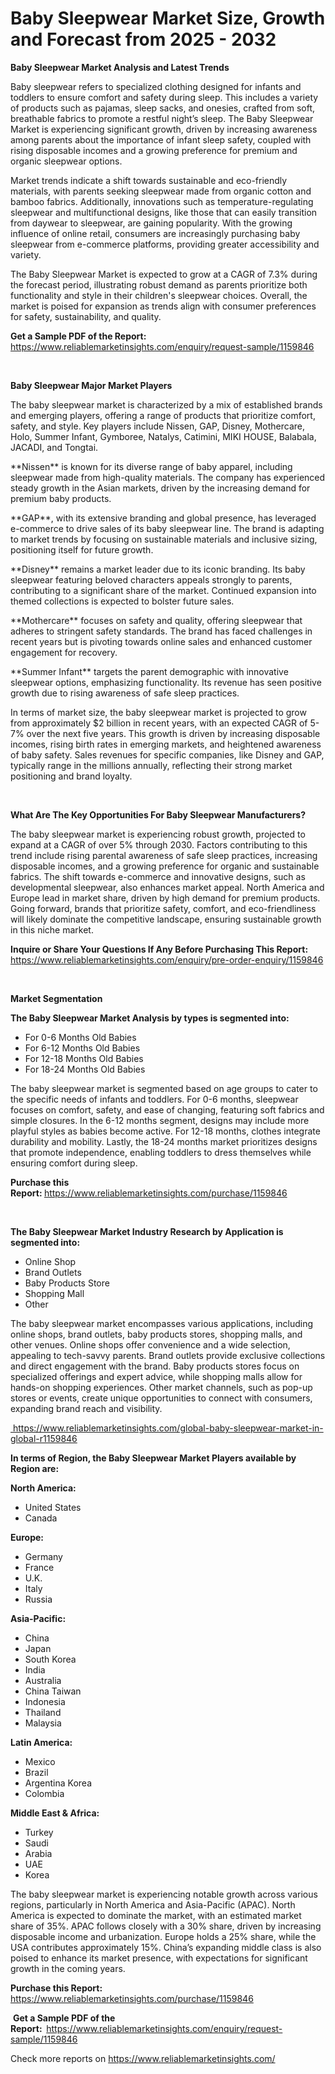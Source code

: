<p><h1>Baby Sleepwear Market Size, Growth and Forecast from 2025 - 2032</h1></p><p><strong>Baby Sleepwear Market Analysis and Latest Trends</strong></p>
<p><p>Baby sleepwear refers to specialized clothing designed for infants and toddlers to ensure comfort and safety during sleep. This includes a variety of products such as pajamas, sleep sacks, and onesies, crafted from soft, breathable fabrics to promote a restful night’s sleep. The Baby Sleepwear Market is experiencing significant growth, driven by increasing awareness among parents about the importance of infant sleep safety, coupled with rising disposable incomes and a growing preference for premium and organic sleepwear options.</p><p>Market trends indicate a shift towards sustainable and eco-friendly materials, with parents seeking sleepwear made from organic cotton and bamboo fabrics. Additionally, innovations such as temperature-regulating sleepwear and multifunctional designs, like those that can easily transition from daywear to sleepwear, are gaining popularity. With the growing influence of online retail, consumers are increasingly purchasing baby sleepwear from e-commerce platforms, providing greater accessibility and variety.</p><p>The Baby Sleepwear Market is expected to grow at a CAGR of 7.3% during the forecast period, illustrating robust demand as parents prioritize both functionality and style in their children's sleepwear choices. Overall, the market is poised for expansion as trends align with consumer preferences for safety, sustainability, and quality.</p></p>
<p><strong>Get a Sample PDF of the Report:&nbsp;</strong> <a href="https://www.reliablemarketinsights.com/enquiry/request-sample/1159846?utm_campaign=3268&utm_medium=2&utm_source=Github&utm_content=ia&utm_term=22032025&utm_id=baby-sleepwear">https://www.reliablemarketinsights.com/enquiry/request-sample/1159846</a></p>
<p>&nbsp;</p>
<p><strong>Baby Sleepwear Major Market Players</strong></p>
<p><p>The baby sleepwear market is characterized by a mix of established brands and emerging players, offering a range of products that prioritize comfort, safety, and style. Key players include Nissen, GAP, Disney, Mothercare, Holo, Summer Infant, Gymboree, Natalys, Catimini, MIKI HOUSE, Balabala, JACADI, and Tongtai.</p><p>**Nissen** is known for its diverse range of baby apparel, including sleepwear made from high-quality materials. The company has experienced steady growth in the Asian markets, driven by the increasing demand for premium baby products.</p><p>**GAP**, with its extensive branding and global presence, has leveraged e-commerce to drive sales of its baby sleepwear line. The brand is adapting to market trends by focusing on sustainable materials and inclusive sizing, positioning itself for future growth.</p><p>**Disney** remains a market leader due to its iconic branding. Its baby sleepwear featuring beloved characters appeals strongly to parents, contributing to a significant share of the market. Continued expansion into themed collections is expected to bolster future sales.</p><p>**Mothercare** focuses on safety and quality, offering sleepwear that adheres to stringent safety standards. The brand has faced challenges in recent years but is pivoting towards online sales and enhanced customer engagement for recovery.</p><p>**Summer Infant** targets the parent demographic with innovative sleepwear options, emphasizing functionality. Its revenue has seen positive growth due to rising awareness of safe sleep practices.</p><p>In terms of market size, the baby sleepwear market is projected to grow from approximately $2 billion in recent years, with an expected CAGR of 5-7% over the next five years. This growth is driven by increasing disposable incomes, rising birth rates in emerging markets, and heightened awareness of baby safety. Sales revenues for specific companies, like Disney and GAP, typically range in the millions annually, reflecting their strong market positioning and brand loyalty.</p></p>
<p>&nbsp;</p>
<p><strong>What Are The Key Opportunities For Baby Sleepwear Manufacturers?</strong></p>
<p><p>The baby sleepwear market is experiencing robust growth, projected to expand at a CAGR of over 5% through 2030. Factors contributing to this trend include rising parental awareness of safe sleep practices, increasing disposable incomes, and a growing preference for organic and sustainable fabrics. The shift towards e-commerce and innovative designs, such as developmental sleepwear, also enhances market appeal. North America and Europe lead in market share, driven by high demand for premium products. Going forward, brands that prioritize safety, comfort, and eco-friendliness will likely dominate the competitive landscape, ensuring sustainable growth in this niche market.</p></p>
<p><strong>Inquire or Share Your Questions If Any Before Purchasing This Report:</strong> <a href="https://www.reliablemarketinsights.com/enquiry/pre-order-enquiry/1159846?utm_campaign=3268&utm_medium=2&utm_source=Github&utm_content=ia&utm_term=22032025&utm_id=baby-sleepwear">https://www.reliablemarketinsights.com/enquiry/pre-order-enquiry/1159846</a></p>
<p>&nbsp;</p>
<p><strong>Market Segmentation</strong></p>
<p><strong>The Baby Sleepwear Market Analysis by types is segmented into:</strong></p>
<p><ul><li>For 0-6 Months Old Babies</li><li>For 6-12 Months Old Babies</li><li>For 12-18 Months Old Babies</li><li>For 18-24 Months Old Babies</li></ul></p>
<p><p>The baby sleepwear market is segmented based on age groups to cater to the specific needs of infants and toddlers. For 0-6 months, sleepwear focuses on comfort, safety, and ease of changing, featuring soft fabrics and simple closures. In the 6-12 months segment, designs may include more playful styles as babies become active. For 12-18 months, clothes integrate durability and mobility. Lastly, the 18-24 months market prioritizes designs that promote independence, enabling toddlers to dress themselves while ensuring comfort during sleep.</p></p>
<p><strong>Purchase this Report:&nbsp;</strong><a href="https://www.reliablemarketinsights.com/purchase/1159846?utm_campaign=3268&utm_medium=2&utm_source=Github&utm_content=ia&utm_term=22032025&utm_id=baby-sleepwear">https://www.reliablemarketinsights.com/purchase/1159846</a></p>
<p>&nbsp;</p>
<p><strong>The Baby Sleepwear Market Industry Research by Application is segmented into:</strong></p>
<p><ul><li>Online Shop</li><li>Brand Outlets</li><li>Baby Products Store</li><li>Shopping Mall</li><li>Other</li></ul></p>
<p><p>The baby sleepwear market encompasses various applications, including online shops, brand outlets, baby products stores, shopping malls, and other venues. Online shops offer convenience and a wide selection, appealing to tech-savvy parents. Brand outlets provide exclusive collections and direct engagement with the brand. Baby products stores focus on specialized offerings and expert advice, while shopping malls allow for hands-on shopping experiences. Other market channels, such as pop-up stores or events, create unique opportunities to connect with consumers, expanding brand reach and visibility.</p></p>
<p><a href="https://www.reliablemarketinsights.com/global-baby-sleepwear-market-in-global-r1159846?utm_campaign=3268&utm_medium=2&utm_source=Github&utm_content=ia&utm_term=22032025&utm_id=baby-sleepwear">&nbsp;https://www.reliablemarketinsights.com/global-baby-sleepwear-market-in-global-r1159846</a></p>
<p><strong>In terms of Region, the Baby Sleepwear Market Players available by Region are:</strong></p>
<p>
    <p> <strong> North America: </strong>
        <ul>
            <li>United States</li>
            <li>Canada</li>
        </ul>
        </p> 
    <p> <strong> Europe: </strong>
        <ul>
            <li>Germany</li>
            <li>France</li>
            <li>U.K.</li>
            <li>Italy</li>
            <li>Russia</li>
        </ul>
        </p> 
    <p> <strong> Asia-Pacific: </strong>
        <ul>
            <li>China</li>
            <li>Japan</li>
            <li>South Korea</li>
            <li>India</li>
            <li>Australia</li>
            <li>China Taiwan</li>
            <li>Indonesia</li>
            <li>Thailand</li>
            <li>Malaysia</li>
        </ul>
        </p> 
    <p> <strong> Latin America: </strong>
        <ul>
            <li>Mexico</li>
            <li>Brazil</li>
            <li>Argentina Korea</li>
            <li>Colombia</li>
        </ul>
        </p> 
    <p> <strong> Middle East & Africa: </strong>
        <ul>
            <li>Turkey</li>
            <li>Saudi</li>
            <li>Arabia</li>
            <li>UAE</li>
            <li>Korea</li>
        </ul>
    </p>
    </p>
<p><p>The baby sleepwear market is experiencing notable growth across various regions, particularly in North America and Asia-Pacific (APAC). North America is expected to dominate the market, with an estimated market share of 35%. APAC follows closely with a 30% share, driven by increasing disposable income and urbanization. Europe holds a 25% share, while the USA contributes approximately 15%. China’s expanding middle class is also poised to enhance its market presence, with expectations for significant growth in the coming years.</p></p>
<p><strong>Purchase this Report: </strong><a href="https://www.reliablemarketinsights.com/purchase/1159846?utm_campaign=3268&utm_medium=2&utm_source=Github&utm_content=ia&utm_term=22032025&utm_id=baby-sleepwear">https://www.reliablemarketinsights.com/purchase/1159846</a></p>
<p>&nbsp;<strong>Get a Sample PDF of the Report:&nbsp;&nbsp;</strong><a href="https://www.reliablemarketinsights.com/enquiry/request-sample/1159846?utm_campaign=3268&utm_medium=2&utm_source=Github&utm_content=ia&utm_term=22032025&utm_id=baby-sleepwear">https://www.reliablemarketinsights.com/enquiry/request-sample/1159846</a></p>
<p><strong></strong></p>
<p>Check more reports on <a href="https://www.reliablemarketinsights.com/?utm_campaign=3268&utm_medium=2&utm_source=Github&utm_content=ia&utm_term=22032025&utm_id=baby-sleepwear">https://www.reliablemarketinsights.com/</a></p>